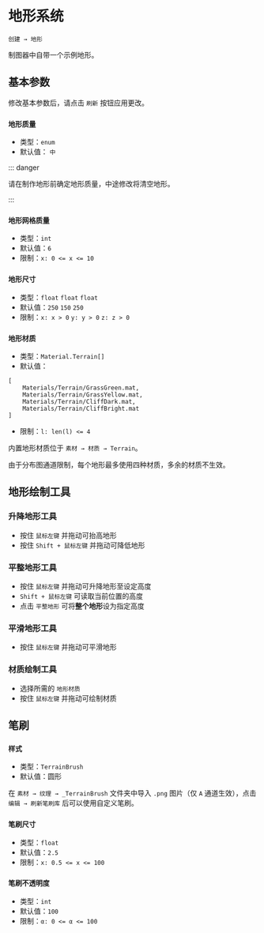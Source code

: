 # 地形系统

`创建 → 地形`

制图器中自带一个示例地形。

## 基本参数

修改基本参数后，请点击 `刷新` 按钮应用更改。

### `地形质量`

- 类型：`enum`
- 默认值： `中`

::: danger

请在制作地形前确定地形质量，中途修改将清空地形。

:::

### `地形网格质量`

- 类型：`int`
- 默认值：`6`
- 限制：`x: 0 <= x <= 10`

### `地形尺寸`

- 类型：`float` `float` `float`
- 默认值：`250` `150` `250`
- 限制：`x: x > 0` `y: y > 0` `z: z > 0`

### `地形材质`

- 类型：`Material.Terrain[]`
- 默认值：

```
[
    Materials/Terrain/GrassGreen.mat,
    Materials/Terrain/GrassYellow.mat,
    Materials/Terrain/CliffDark.mat,
    Materials/Terrain/CliffBright.mat
]
```

- 限制：`l: len(l) <= 4`

内置地形材质位于 `素材 → 材质 → Terrain`。

由于分布图通道限制，每个地形最多使用四种材质，多余的材质不生效。

## 地形绘制工具

### 升降地形工具

- 按住 `鼠标左键` 并拖动可抬高地形
- 按住 `Shift + 鼠标左键` 并拖动可降低地形

### 平整地形工具

- 按住 `鼠标左键` 并拖动可升降地形至设定高度
- `Shift + 鼠标左键` 可读取当前位置的高度
- 点击 `平整地形` 可将**整个地形**设为指定高度

### 平滑地形工具

- 按住 `鼠标左键` 并拖动可平滑地形

### 材质绘制工具

- 选择所需的 `地形材质`
- 按住 `鼠标左键` 并拖动可绘制材质

## 笔刷

### `样式`

- 类型：`TerrainBrush`
- 默认值：圆形

在 `素材 → 纹理 → _TerrainBrush` 文件夹中导入 `.png` 图片（仅 `A` 通道生效），点击 `编辑 → 刷新笔刷库` 后可以使用自定义笔刷。

### `笔刷尺寸`

- 类型：`float`
- 默认值：`2.5`
- 限制：`x: 0.5 <= x <= 100`

### `笔刷不透明度`

- 类型：`int`
- 默认值：`100`
- 限制：`α: 0 <= α <= 100`
